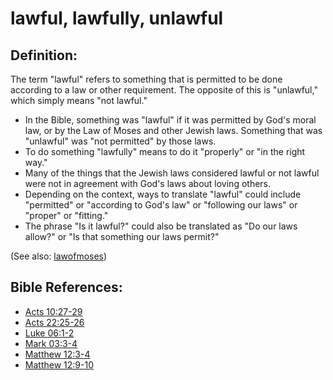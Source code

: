 # lawful, lawfully, unlawful #

## Definition: ##

The term "lawful" refers to something that is permitted to be done according to a law or other requirement. The opposite of this is "unlawful," which simply means "not lawful." 

* In the Bible, something was "lawful" if it was permitted by God's moral law, or by the Law of Moses and other Jewish laws. Something that was "unlawful" was "not permitted" by those laws.
* To do something "lawfully" means to do it "properly" or "in the right way."
* Many of the things that the Jewish laws considered lawful or not lawful were not in agreement with God's laws about loving others.
* Depending on the context, ways to translate "lawful" could include "permitted" or "according to God's law" or "following our laws" or "proper" or "fitting."
* The phrase "Is it lawful?" could also be translated as "Do our laws allow?" or "Is that something our laws permit?"

(See also: [lawofmoses](../kt/lawofmoses.md))

## Bible References: ##

* [Acts 10:27-29](https://door43.org/en/bible/notes/act/10/27)
* [Acts 22:25-26](https://door43.org/en/bible/notes/act/22/25)
* [Luke 06:1-2](https://door43.org/en/bible/notes/luk/06/01)
* [Mark 03:3-4](https://door43.org/en/bible/notes/mrk/03/03)
* [Matthew 12:3-4](https://door43.org/en/bible/notes/mat/12/03)
* [Matthew 12:9-10](https://door43.org/en/bible/notes/mat/12/09)
